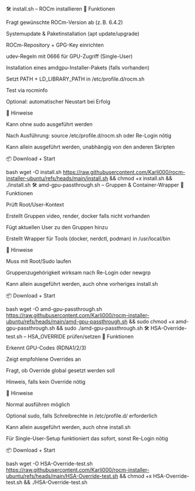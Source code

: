 🛠️ install.sh – ROCm installieren
🚀 Funktionen

Fragt gewünschte ROCm-Version ab (z. B. 6.4.2)

Systemupdate & Paketinstallation (apt update/upgrade)

ROCm-Repository + GPG-Key einrichten

udev-Regeln mit 0666 für GPU-Zugriff (Single-User)

Installation eines amdgpu-Installer-Pakets (falls vorhanden)

Setzt PATH + LD_LIBRARY_PATH in /etc/profile.d/rocm.sh

Test via rocminfo

Optional: automatischer Neustart bei Erfolg

🧩 Hinweise

Kann ohne sudo ausgeführt werden

Nach Ausführung: source /etc/profile.d/rocm.sh oder Re-Login nötig

Kann allein ausgeführt werden, unabhängig von den anderen Skripten

📦 Download + Start

bash
wget -O install.sh https://raw.githubusercontent.com/Karli000/rocm-installer-ubuntu/refs/heads/main/install.sh && chmod +x install.sh && ./install.sh
🛠️ amd-gpu-passthrough.sh – Gruppen & Container-Wrapper
🚀 Funktionen

Prüft Root/User-Kontext

Erstellt Gruppen video, render, docker falls nicht vorhanden

Fügt aktuellen User zu den Gruppen hinzu

Erstellt Wrapper für Tools (docker, nerdctl, podman) in /usr/local/bin

🧩 Hinweise

Muss mit Root/Sudo laufen

Gruppenzugehörigkeit wirksam nach Re-Login oder newgrp

Kann allein ausgeführt werden, auch ohne vorheriges install.sh

📦 Download + Start

bash
wget -O amd-gpu-passthrough.sh https://raw.githubusercontent.com/Karli000/rocm-installer-ubuntu/refs/heads/main/amd-gpu-passthrough.sh && sudo chmod +x amd-gpu-passthrough.sh && sudo ./amd-gpu-passthrough.sh
🛠️ HSA-Override-test.sh – HSA_OVERRIDE prüfen/setzen
🚀 Funktionen

Erkennt GPU-Codes (RDNA1/2/3)

Zeigt empfohlene Overrides an

Fragt, ob Override global gesetzt werden soll

Hinweis, falls kein Override nötig

🧩 Hinweise

Normal ausführen möglich

Optional sudo, falls Schreibrechte in /etc/profile.d/ erforderlich

Kann allein ausgeführt werden, auch ohne install.sh

Für Single-User-Setup funktioniert das sofort, sonst Re-Login nötig

📦 Download + Start

bash
wget -O HSA-Override-test.sh https://raw.githubusercontent.com/Karli000/rocm-installer-ubuntu/refs/heads/main/HSA-Override-test.sh && chmod +x HSA-Override-test.sh && ./HSA-Override-test.sh
